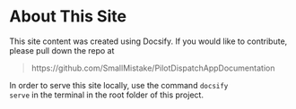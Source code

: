 # About This Site

This site content was created using Docsify. If you would like to contribute, please pull down the repo at
<blockquote>
https://github.com/SmallMistake/PilotDispatchAppDocumentation
</blockquote>


In order to serve this site locally, use the command <code>docsify serve</code> in the terminal in the root folder of this project.